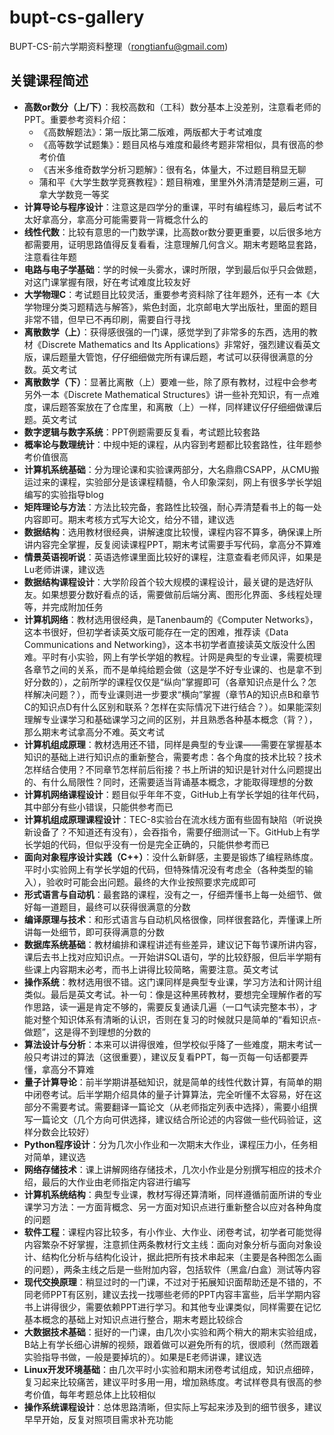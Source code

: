 # bupt-cs-gallery

BUPT-CS-前六学期资料整理（rongtianfu@gmail.com)

## 关键课程简述

- **高数or数分（上/下）**：我校高数和（工科）数分基本上没差别，注意看老师的PPT。重要参考资料介绍：
  - 《高数解题法》：第一版比第二版难，两版都大于考试难度
  - 《高等数学试题集》：题目风格与难度和最终考题非常相似，具有很高的参考价值
  - 《吉米多维奇数学分析习题解》：很有名，体量大，不过题目稍显无聊
  - 蒲和平《大学生数学竞赛教程》：题目稍难，里里外外清清楚楚刷三遍，可拿大学数竞一等奖
- **计算导论与程序设计**：注意这是四学分的重课，平时有编程练习，最后考试不太好拿高分，拿高分可能需要背一背概念什么的
- **线性代数**：比较有意思的一门数学课，比高数or数分要更重要，以后很多地方都需要用，证明思路值得反复看看，注意理解几何含义。期末考题略显套路，注意看往年题
- **电路与电子学基础**：学的时候一头雾水，课时所限，学到最后似乎只会做题，对这门课掌握有限，好在考试难度比较友好
- **大学物理C**：考试题目比较灵活，重要参考资料除了往年题外，还有一本《大学物理分类习题精选与解答》，紫色封面，北京邮电大学出版社，里面的题目非常不错，但早已不再印刷，需要自行寻找
- **离散数学（上）**：获得感很强的一门课，感觉学到了非常多的东西，选用的教材《Discrete Mathematics and Its Applications》非常好，强烈建议看英文版，课后题量大管饱，仔仔细细做完所有课后题，考试可以获得很满意的分数。英文考试
- **离散数学（下）**：显著比离散（上）要难一些，除了原有教材，过程中会参考另外一本《Discrete Mathematical Structures》讲一些补充知识，有一点难度，课后题答案放在了仓库里，和离散（上）一样，同样建议仔仔细细做课后题。英文考试
- **数字逻辑与数字系统**：PPT例题需要反复看，考试题比较套路
- **概率论与数理统计**：中规中矩的课程，从内容到考题都比较套路性，往年题参考价值很高
- **计算机系统基础**：分为理论课和实验课两部分，大名鼎鼎CSAPP，从CMU搬运过来的课程，实验部分是该课程精髓，令人印象深刻，网上有很多学长学姐编写的实验指导blog
- **矩阵理论与方法**：方法比较完备，套路性比较强，耐心弄清楚看书上的每一处内容即可。期末考核方式写大论文，给分不错，建议选
- **数据结构**：选用教材很经典，讲解速度比较慢，课程内容不算多，确保课上所讲内容完全掌握，反复阅读课程PPT，期末考试需要手写代码，拿高分不算难
- **情景英语视听说**：英语选修课里面比较好的课程，注意查看老师风评，如果是Lu老师讲课，建议选
- **数据结构课程设计**：大学阶段首个较大规模的课程设计，最关键的是选好队友。如果想要分数好看点的话，需要做前后端分离、图形化界面、多线程处理等，并完成附加任务
- **计算机网络**：教材选用很经典，是Tanenbaum的《Computer Networks》，这本书很好，但初学者读英文版可能存在一定的困难，推荐读《Data Communications and Networking》，这本书初学者直接读英文版没什么困难。平时有小实验，网上有学长学姐的教程。计网是典型的专业课，需要梳理各章节之间的关系，而不是单纯给题会做（这是学不好专业课的、也是拿不到好分数的），之前所学的课程仅仅是“纵向”掌握即可（各章知识点是什么？怎样解决问题？），而专业课则进一步要求“横向”掌握（章节A的知识点B和章节C的知识点D有什么区别和联系？怎样在实际情况下进行结合？）。如果能深刻理解专业课学习和基础课学习之间的区别，并且熟悉各种基本概念（背？），那么期末考试拿高分不难。英文考试
- **计算机组成原理**：教材选用还不错，同样是典型的专业课——需要在掌握基本知识的基础上进行知识点的重新整合，需要考虑：各个角度的技术比较？技术怎样结合使用？不同章节怎样前后衔接？书上所讲的知识是针对什么问题提出的、有什么局限性？同时，还需要适当背诵基本概念，才能取得理想的分数
- **计算机网络课程设计**：题目似乎年年不变，GitHub上有学长学姐的往年代码，其中部分有些小错误，只能供参考而已
- **计算机组成原理课程设计**：TEC-8实验台在流水线方面有些固有缺陷（听说换新设备了？不知道还有没有），会吞指令，需要仔细测试一下。GitHub上有学长学姐的代码，但似乎没有一份是完全正确的，只能供参考而已
- **面向对象程序设计实践（C++）**：没什么新鲜感，主要是锻炼了编程熟练度。平时小实验网上有学长学姐的代码，但特殊情况没有考虑全（各种类型的输入），验收时可能会出问题。最终的大作业按照要求完成即可
- **形式语言与自动机**：最套路的课程，没有之一，仔细弄懂书上每一处细节、做好每一道题目，最终可以获得很满意的分数
- **编译原理与技术**：和形式语言与自动机风格很像，同样很套路化，弄懂课上所讲每一处细节，即可获得满意的分数
- **数据库系统基础**：教材编排和课程讲述有些差异，建议记下每节课所讲内容，课后去书上找对应知识点。一开始讲SQL语句，学的比较舒服，但后半学期有些课上内容期末必考，而书上讲得比较简略，需要注意。英文考试
- **操作系统**：教材选用很不错。这门课同样是典型专业课，学习方法和计网计组类似。最后是英文考试。补一句：像是这种黑砖教材，要想完全理解作者的写作思路，读一遍是肯定不够的，需要反复通读几遍（一口气读完整本书），才能对整个知识体系有清晰的认识，否则在复习的时候就只是简单的“看知识点-做题”，这是得不到理想的分数的
- **算法设计与分析**：本来可以讲得很难，但学校似乎降了一些难度，期末考试一般只考讲过的算法（这很重要），建议反复看PPT，每一页每一句话都要弄懂，拿高分不算难
- **量子计算导论**：前半学期讲基础知识，就是简单的线性代数计算，有简单的期中闭卷考试。后半学期介绍具体的量子计算算法，完全听懂不太容易，好在这部分不需要考试。需要翻译一篇论文（从老师指定列表中选择），需要小组撰写一篇论文（几个方向可供选择，建议结合所论述的内容做一些代码验证，这样分数会比较好）
- **Python程序设计**：分为几次小作业和一次期末大作业，课程压力小，任务相对简单，建议选
- **网络存储技术**：课上讲解网络存储技术，几次小作业是分别撰写相应的技术介绍，最后的大作业由老师指定内容进行编写
- **计算机系统结构**：典型专业课，教材写得还算清晰，同样遵循前面所讲的专业课学习方法：一方面背概念、另一方面对知识点进行重新整合以应对各种角度的问题
- **软件工程**：课程内容比较多，有小作业、大作业、闭卷考试，初学者可能觉得内容繁杂不好掌握，注意抓住两条教材行文主线：面向对象分析与面向对象设计、结构化分析与结构化设计，据此把所有技术串起来（主要是各种图怎么画的问题），两条主线之后是一些附加内容，包括软件（黑盒/白盒）测试等内容
- **现代交换原理**：稍显过时的一门课，不过对于拓展知识面帮助还是不错的，不同老师PPT有区别，建议去找一找哪些老师的PPT内容丰富些，后半学期内容书上讲得很少，需要依赖PPT进行学习。和其他专业课类似，同样需要在记忆基本概念的基础上对知识点进行整合，期末考题比较综合
- **大数据技术基础**：挺好的一门课，由几次小实验和两个稍大的期末实验组成，B站上有学长细心讲解的视频，跟着做可以避免所有的坑，很顺利（然而跟着实验指导书做，一般是要掉坑的）。如果是E老师讲课，建议选
- **Linux开发环境基础**：由几次平时小实验和期末闭卷考试组成，知识点细碎，复习起来比较痛苦，建议平时多用一用，增加熟练度。考试样卷具有很高的参考价值，每年考题总体上比较相似
- **操作系统课程设计**：总体思路清晰，但实际上写起来涉及到的细节很多，建议早早开始，反复对照项目需求补充功能
